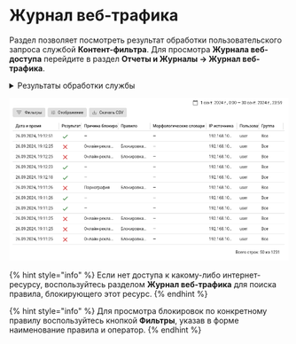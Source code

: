 # Журнал веб-трафика

Раздел позволяет посмотреть результат обработки пользовательского запроса службой **Контент-фильтра**. Для просмотра **Журнала веб-доступа** перейдите в раздел **Отчеты и Журналы -> Журнал веб-трафика**.

<details>

<summary>Результаты обработки службы</summary>

* ![](/.gitbook/assets/icon-yes.png) - **Разрешено**
* ![](/.gitbook/assets/icon-unencrypted.png) - **Расшифровано**
* ![](/.gitbook/assets/icon-red-cross.png) - **Запрещено**
* ![](/.gitbook/assets/icon-translate.png) - **Перенаправлено на**

</details>

![](/.gitbook/assets/web-access-log.png)

{% hint style="info" %}
Если нет доступа к какому-либо интернет-ресурсу, воспользуйтесь разделом **Журнал веб-трафика** для поиска правила, блокирующего этот ресурс.
{% endhint %}

{% hint style="info" %}
Для просмотра блокировок по конкретному правилу воспользуйтесь кнопкой **Фильтры**, указав в форме наименование правила и оператор.
{% endhint %}
